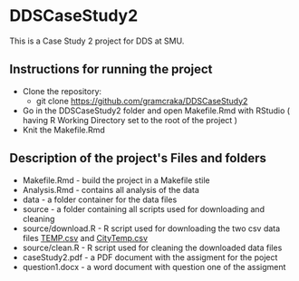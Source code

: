 # DDSCaseStudy2

This is a Case Study 2 project for DDS at SMU. 

## Instructions for running the project
* Clone the repository:<br>
  * git clone https://github.com/gramcraka/DDSCaseStudy2
* Go in the DDSCaseStudy2 folder and open Makefile.Rmd with RStudio ( having R Working Directory set to the root of the project )
* Knit the Makefile.Rmd

## Description of the project's Files and folders
* Makefile.Rmd - build the project in a Makefile stile
* Analysis.Rmd - contains all analysis of the data
* data - a folder container for the data files
* source - a folder containing all scripts used for downloading and cleaning
* source/download.R - R script used for downloading the two csv data files 
[TEMP.csv](https://smu.box.com/shared/static/qx5akwtmmv7x7qhtdmqxqy636cq7ff2d.csv) and 
[CityTemp.csv](https://smu.box.com/shared/static/yah71zw7zxp87ebofxb6h5hs6crv7jvz.csv)
* source/clean.R - R script used for cleaning the downloaded data files
* caseStudy2.pdf - a PDF document with the assigment for the poject
* question1.docx	- a word document with question one of the assigment
